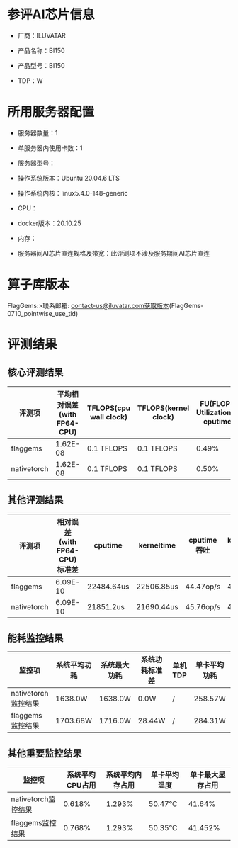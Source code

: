 # 参评AI芯片信息

* 厂商：ILUVATAR

* 产品名称：BI150
* 产品型号：BI150
* TDP：W

# 所用服务器配置

* 服务器数量：1


* 单服务器内使用卡数：1
* 服务器型号：
* 操作系统版本：Ubuntu 20.04.6 LTS
* 操作系统内核：linux5.4.0-148-generic
* CPU：
* docker版本：20.10.25
* 内存：
* 服务器间AI芯片直连规格及带宽：此评测项不涉及服务期间AI芯片直连

# 算子库版本
FlagGems:>联系邮箱: contact-us@iluvatar.com获取版本(FlagGems-0710_pointwise_use_tid)

# 评测结果

## 核心评测结果

| 评测项  | 平均相对误差(with FP64-CPU) | TFLOPS(cpu wall clock) | TFLOPS(kernel clock) | FU(FLOPS Utilization)-cputime | FU-kerneltime |
| ---- | -------------- | -------------- | ------------ | ------ | ----- |
| flaggems | 1.62E-08    |  0.1 TFLOPS       |  0.1 TFLOPS        | 0.49% | 0.49% |
| nativetorch | 1.62E-08    |  0.1 TFLOPS      |  0.1 TFLOPS      | 0.50%      | 0.51%    |

## 其他评测结果

| 评测项  | 相对误差(with FP64-CPU)标准差 | cputime | kerneltime | cputime吞吐 | kerneltime吞吐 | 无预热时延 | 预热后时延 |
| ---- | -------------- | -------------- | ------------ | ------------ | -------------- | -------------- | ------------ |
| flaggems | 6.09E-10    | 22484.64us       | 22506.85us        | 44.47op/s | 44.43op/s | 249573.27us | 22971.72us |
| nativetorch | 6.09E-10    | 21851.2us       | 21690.44us        | 45.76op/s | 46.10op/s | 22301.49us | 22100.67us |

## 能耗监控结果

| 监控项  | 系统平均功耗  | 系统最大功耗  | 系统功耗标准差 | 单机TDP | 单卡平均功耗 | 单卡最大功耗 | 单卡功耗标准差 | 单卡TDP |
| ---- | ------- | ------- | ------- | ----- | ------------ | ------------ | ------------- | ----- |
| nativetorch监控结果 | 1638.0W | 1638.0W | 0.0W   | /     | 258.57W       | 261.0W      | 1.9W        | 1638.0  |
| flaggems监控结果 | 1703.68W | 1716.0W | 28.44W   | /     | 284.31W       | 287.0W      | 1.74W        | 1703.68  |

## 其他重要监控结果

| 监控项  | 系统平均CPU占用 | 系统平均内存占用 | 单卡平均温度 | 单卡最大显存占用 |
| ---- | --------- | -------- | ------------ | -------------- |
| nativetorch监控结果 | 0.618%    | 1.293%   | 50.47°C       | 41.64%        |
| flaggems监控结果 | 0.768%    | 1.293%   | 50.35°C       | 41.452%        |

